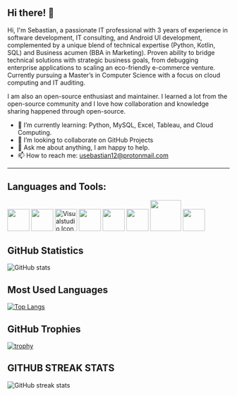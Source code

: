 ## Hi there! 👋 

Hi, I'm Sebastian, a passionate IT professional with 3 years of experience in software development, IT consulting, and Android UI development, complemented by a unique blend of technical expertise (Python, Kotlin, SQL) and Business acumen (BBA in Marketing). Proven ability to bridge technical solutions with strategic business goals, from debugging enterprise applications to scaling an eco-friendly e-commerce venture. Currently pursuing a Master’s in Computer Science with a focus on cloud computing and IT auditing.

I am also an open-source enthusiast and maintainer. I learned a lot from the open-source community and I love how collaboration and knowledge sharing happened through open-source.

- 🔭 I’m currently learning: Python, MySQL, Excel, Tableau, and Cloud Computing.
- 👯 I’m looking to collaborate on GitHub Projects 
- 💬 Ask me about anything, I am happy to help. 
- 📫 How to reach me: usebastian12@protonmail.com 

------------------------------------------------------------------------------------------------------------------------------------------------------------------

## Languages and Tools:

<img height="50" src="https://github.com/abranhe/programming-languages-logos/blob/master/src/java/java.svg" style="max-width:100%;">    <img height="50" src="https://github.com/abranhe/programming-languages-logos/blob/master/src/kotlin/kotlin.svg" style="max-width:100%;"> <img height="50" src="https://cdn.iconscout.com/icon/free/png-256/visualstudio-1-1174964.png" srcset="https://cdn.iconscout.com/icon/free/png-512/visualstudio-1-1174964.png 2x" alt="Visualstudio Icon" style="max-width:100%">  <img height="50" src="https://upload.wikimedia.org/wikipedia/ro/thumb/6/62/MySQL.svg/1200px-MySQL.svg.png" style="max-width:100%;">  <img height="50" src="https://upload.wikimedia.org/wikipedia/commons/thumb/3/38/SQLite370.svg/1200px-SQLite370.svg.png" style="max-width:100%;"> <img height="50" src="https://upload.wikimedia.org/wikipedia/commons/e/ed/Toad-Original_RGB.png" style="max-width:100%;">  <img height="70" src="https://2.bp.blogspot.com/-tzm1twY_ENM/XlCRuI0ZkRI/AAAAAAAAOso/BmNOUANXWxwc5vwslNw3WpjrDlgs9PuwQCLcBGAsYHQ/s1600/pasted%2Bimage%2B0.png" style="max-width:100%;"> <img height="50" src="https://miro.medium.com/max/1000/1*ilC2Aqp5sZd1wi0CopD1Hw.png" style="max-width:100%;"> 



## GitHub Statistics

![GitHub stats](https://github-readme-stats.vercel.app/api?username=usebastian97&theme=algolia&show_icons=true)


## Most Used Languages

[![Top Langs](https://github-readme-stats.vercel.app/api/top-langs/?username=usebastian97)](https://github.com/anuraghazra/github-readme-stats)

## GitHub Trophies

[![trophy](https://github-profile-trophy.vercel.app/?username=usebastian97)](https://github.com/ryo-ma/github-profile-trophy)

## GITHUB STREAK STATS

![GitHub streak stats](https://github-readme-streak-stats.herokuapp.com/?user=usebastian97)
